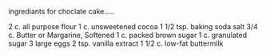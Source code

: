 ingrediants for choclate cake.....


2 c. all purpose flour
1 c. unsweetened cocoa
1 1/2 tsp. baking soda
salt
3/4 c. Butter or Margarine, Softened
1 c. packed brown sugar
1 c. granulated sugar
3 large eggs
2 tsp. vanilla extract
1 1/2 c. low-fat buttermilk